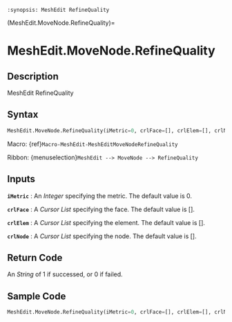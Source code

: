 ```{module} MeshEdit.MoveNode.RefineQuality()
:synopsis: MeshEdit RefineQuality
```

(MeshEdit.MoveNode.RefineQuality)=

# MeshEdit.MoveNode.RefineQuality

## Description

MeshEdit RefineQuality

## Syntax

```python
MeshEdit.MoveNode.RefineQuality(iMetric=0, crlFace=[], crlElem=[], crlNode=[])
```

Macro: {ref}`Macro-MeshEdit-MeshEditMoveNodeRefineQuality`

Ribbon: {menuselection}`MeshEdit --> MoveNode --> RefineQuality`

## Inputs

**`iMetric`**
: An _Integer_ specifying the metric. The default value is 0.

**`crlFace`**
: A _Cursor List_ specifying the face. The default value is [].

**`crlElem`**
: A _Cursor List_ specifying the element. The default value is [].

**`crlNode`**
: A _Cursor List_ specifying the node. The default value is [].

## Return Code

An _String_ of 1 if successed, or 0 if failed.

## Sample Code

```python
MeshEdit.MoveNode.RefineQuality(iMetric=0, crlFace=[], crlElem=[], crlNode=[])
```
